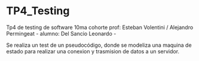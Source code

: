 # TP4_Testing
Tp4 de testing de software 10ma cohorte
prof: Esteban Volentini / Alejandro Permingeat - alumno: Del Sancio Leonardo -

Se realiza un test de un pseudocódigo, donde se modeliza una maquina de estado para realizar una conexion y trasmision de datos a un servidor. 
